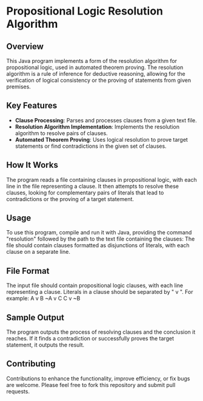 # Propositional Logic Resolution Algorithm

## Overview
This Java program implements a form of the resolution algorithm for propositional logic, used in automated theorem proving. The resolution algorithm is a rule of inference for deductive reasoning, allowing for the verification of logical consistency or the proving of statements from given premises.

## Key Features
- **Clause Processing**: Parses and processes clauses from a given text file.
- **Resolution Algorithm Implementation**: Implements the resolution algorithm to resolve pairs of clauses.
- **Automated Theorem Proving**: Uses logical resolution to prove target statements or find contradictions in the given set of clauses.

## How It Works
The program reads a file containing clauses in propositional logic, with each line in the file representing a clause. It then attempts to resolve these clauses, looking for complementary pairs of literals that lead to contradictions or the proving of a target statement.

## Usage
To use this program, compile and run it with Java, providing the command "resolution" followed by the path to the text file containing the clauses:
The file should contain clauses formatted as disjunctions of literals, with each clause on a separate line.

## File Format
The input file should contain propositional logic clauses, with each line representing a clause. Literals in a clause should be separated by " v ". For example:
A v B
~A v C
C v ~B


## Sample Output
The program outputs the process of resolving clauses and the conclusion it reaches. If it finds a contradiction or successfully proves the target statement, it outputs the result.

## Contributing
Contributions to enhance the functionality, improve efficiency, or fix bugs are welcome. Please feel free to fork this repository and submit pull requests.
